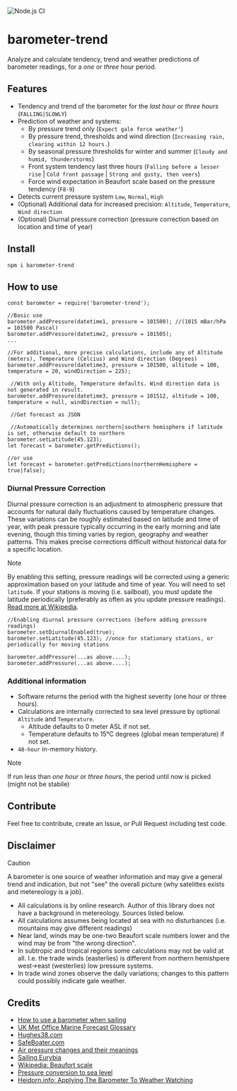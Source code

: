 ![Node.js CI](https://github.com/oyve/barometer-trend/workflows/Node.js%20CI/badge.svg)
# barometer-trend
Analyze and calculate tendency, trend and weather predictions of barometer readings, for a *one* or *three* hour period.

## Features
- Tendency and trend of the barometer for the *last hour* or *three hours* (`FALLING|SLOWLY`)
- Prediction of weather and systems:
  - By pressure trend only (`Expect gale force weather'`)
  - By pressure trend, thresholds and wind direction (`Increasing rain, clearing within 12 hours.`)
  - By seasonal pressure thresholds for winter and summer (`Cloudy and humid, thunderstorms`)
  - Front system tendency last three hours (`Falling before a lesser rise` | `Cold front passage` | `Strong and gusty, then veers`)
  - Force wind expectation in Beaufort scale based on the pressure tendency (`F8-9`)
- Detects current pressure system `Low`, `Normal`, `High`
- (Optional) Additional data for increased precision: `Altitude`, `Temperature`, `Wind direction`
- (Optional) Diurnal pressure correction (pressure correction based on location and time of year)

## Install
```
npm i barometer-trend
```

## How to use
```
const barometer = require('barometer-trend');

//Basic use
barometer.addPressure(datetime1, pressure = 101500); //(1015 mBar/hPa = 101500 Pascal)
barometer.addPressure(datetime2, pressure = 101505);
...

//For additional, more precise calculations, include any of Altitude (meters), Temperature (Celcius) and Wind direction (Degrees)
barometer.addPressure(datetime3, pressure = 101500, altitude = 100, temperature = 20, windDirection = 225);

 //With only Altitude, Temperature defaults. Wind direction data is not generated in result.
barometer.addPressure(datetime3, pressure = 101512, altitude = 100, temperature = null, windDirection = null);

 //Get forecast as JSON

 //Automatically determines northern|southern hemisphere if latitude is set, otherwise default to northern
barometer.setLatitude(45.123);
let forecast = barometer.getPredictions();

//or use
let forecast = barometer.getPredictions(northernHemisphere = true|false);
```

### Diurnal Pressure Correction
Diurnal pressure correction is an adjustment to atmospheric pressure that accounts for natural daily fluctuations caused by temperature changes. These variations can be roughly estimated based on latitude and time of year, with peak pressure typically occurring in the early morning and late evening, though this timing varies by region, geography and weather patterns. This makes precise corrections difficult without historical data for a specific location.

> [!NOTE]
> By enabling this setting, pressure readings will be corrected using a generic approximation based on your latitude and time of year. You will need to set `latitude`. If your stations is moving (i.e. sailboat), you must update the latitude periodically (preferably as often as you update pressure readings). [Read more at Wikipedia](https://en.wikipedia.org/wiki/Diurnal_cycle).

```
//Enabling diurnal pressure corrections (before adding pressure readings)
barometer.setDiurnalEnabled(true);
barometer.setLatitude(45.123); //once for stationary stations, or periodically for moving stations

barometer.addPressure(...as above....);
barometer.addPressure(...as above....);
```

### Additional information
- Software returns the period with the highest severity (one hour or three hours).
- Calculations are internally corrected to sea level pressure by optional `Altitude` and `Temperature`.
  - Altitude defaults to 0 meter ASL if not set.
  - Temperature defaults to 15°C degrees (global mean temperature) if not set.
- `48-hour` in-memory history.

> [!NOTE]
> If run less than *one hour* or *three hours*, the period until now is picked (might not be stabile)

## Contribute
Feel free to contribute, create an Issue, or Pull Request including test code.

## Disclaimer
> [!CAUTION]
> A barometer is one source of weather information and may give a general trend and indication, but not "see" the overall picture (why satelittes exists and metereology is a job).

- All calculations is by online research. Author of this library does not have a background in metereology. Sources listed below.
- All calculations assumes being located at sea with no disturbances (i.e. mountains may give different readings)
- Near land, winds may be one-two Beaufort scale numbers lower and the wind may be from "the wrong direction".
- In subtropic and tropical regions some calculations may not be valid at all. I.e. the trade winds (easterlies) is different from northern hemishpere west->east (westerlies) low pressure systems.
- In trade wind zones observe the daily variations; changes to this pattern could possibly indicate gale weather.

## Credits
- [How to use a barometer when sailing](https://www.jollyparrot.co.uk/blog/how-to-use-barometer-when-sailing)
- [UK Met Office Marine Forecast Glossary](https://www.metoffice.gov.uk/weather/guides/coast-and-sea/glossary)
- [Hughes38.com](http://www.hughes38.com/wp-content/uploads/2016/02/Barometer-Wind-and-Temperature-WX.pdf)
- [SafeBoater.com](https://www.safeboater.com/learn-the-rules/weather.html)
- [Air pressure changes and their meanings](http://www.bohlken.net/airpressure2.htm)
- [Sailing Eurybia](https://sailingeurybia.com/weather-resources/)
- [Wikipedia: Beaufort scale](https://en.wikipedia.org/wiki/Beaufort_scale)
- [Pressure conversion to sea level](https://keisan.casio.com/exec/system/1224575267)
- [Heidorn.info: Applying The Barometer To Weather Watching](http://www.heidorn.info/keith/weather/eyes/barometer3.htm)
